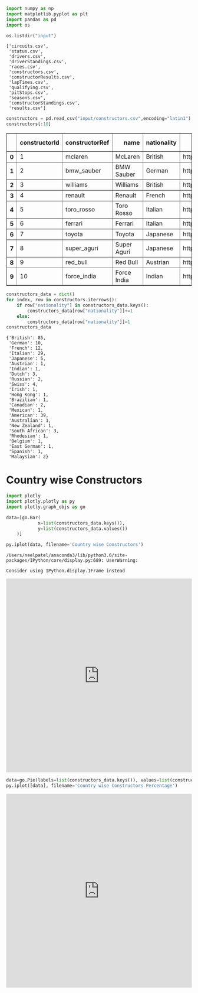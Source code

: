 

```python
import numpy as np
import matplotlib.pyplot as plt
import pandas as pd
import os
```


```python
os.listdir("input")
```




    ['circuits.csv',
     'status.csv',
     'drivers.csv',
     'driverStandings.csv',
     'races.csv',
     'constructors.csv',
     'constructorResults.csv',
     'lapTimes.csv',
     'qualifying.csv',
     'pitStops.csv',
     'seasons.csv',
     'constructorStandings.csv',
     'results.csv']




```python
constructors = pd.read_csv("input/constructors.csv",encoding="latin1")
constructors[:10]
```




<div>
<style scoped>
    .dataframe tbody tr th:only-of-type {
        vertical-align: middle;
    }

    .dataframe tbody tr th {
        vertical-align: top;
    }

    .dataframe thead th {
        text-align: right;
    }
</style>
<table border="1" class="dataframe">
  <thead>
    <tr style="text-align: right;">
      <th></th>
      <th>constructorId</th>
      <th>constructorRef</th>
      <th>name</th>
      <th>nationality</th>
      <th>url</th>
      <th>Unnamed: 5</th>
    </tr>
  </thead>
  <tbody>
    <tr>
      <th>0</th>
      <td>1</td>
      <td>mclaren</td>
      <td>McLaren</td>
      <td>British</td>
      <td>http://en.wikipedia.org/wiki/McLaren</td>
      <td>NaN</td>
    </tr>
    <tr>
      <th>1</th>
      <td>2</td>
      <td>bmw_sauber</td>
      <td>BMW Sauber</td>
      <td>German</td>
      <td>http://en.wikipedia.org/wiki/BMW_Sauber</td>
      <td>NaN</td>
    </tr>
    <tr>
      <th>2</th>
      <td>3</td>
      <td>williams</td>
      <td>Williams</td>
      <td>British</td>
      <td>http://en.wikipedia.org/wiki/Williams_Grand_Pr...</td>
      <td>NaN</td>
    </tr>
    <tr>
      <th>3</th>
      <td>4</td>
      <td>renault</td>
      <td>Renault</td>
      <td>French</td>
      <td>http://en.wikipedia.org/wiki/Renault_F1</td>
      <td>NaN</td>
    </tr>
    <tr>
      <th>4</th>
      <td>5</td>
      <td>toro_rosso</td>
      <td>Toro Rosso</td>
      <td>Italian</td>
      <td>http://en.wikipedia.org/wiki/Scuderia_Toro_Rosso</td>
      <td>NaN</td>
    </tr>
    <tr>
      <th>5</th>
      <td>6</td>
      <td>ferrari</td>
      <td>Ferrari</td>
      <td>Italian</td>
      <td>http://en.wikipedia.org/wiki/Scuderia_Ferrari</td>
      <td>NaN</td>
    </tr>
    <tr>
      <th>6</th>
      <td>7</td>
      <td>toyota</td>
      <td>Toyota</td>
      <td>Japanese</td>
      <td>http://en.wikipedia.org/wiki/Toyota_Racing</td>
      <td>NaN</td>
    </tr>
    <tr>
      <th>7</th>
      <td>8</td>
      <td>super_aguri</td>
      <td>Super Aguri</td>
      <td>Japanese</td>
      <td>http://en.wikipedia.org/wiki/Super_Aguri_F1</td>
      <td>NaN</td>
    </tr>
    <tr>
      <th>8</th>
      <td>9</td>
      <td>red_bull</td>
      <td>Red Bull</td>
      <td>Austrian</td>
      <td>http://en.wikipedia.org/wiki/Red_Bull_Racing</td>
      <td>NaN</td>
    </tr>
    <tr>
      <th>9</th>
      <td>10</td>
      <td>force_india</td>
      <td>Force India</td>
      <td>Indian</td>
      <td>http://en.wikipedia.org/wiki/Force_India</td>
      <td>NaN</td>
    </tr>
  </tbody>
</table>
</div>




```python
constructors_data = dict()
for index, row in constructors.iterrows():
    if row["nationality"] in constructors_data.keys():
        constructors_data[row["nationality"]]+=1
    else:
        constructors_data[row["nationality"]]=1
constructors_data
```




    {'British': 85,
     'German': 10,
     'French': 12,
     'Italian': 29,
     'Japanese': 5,
     'Austrian': 1,
     'Indian': 1,
     'Dutch': 3,
     'Russian': 2,
     'Swiss': 4,
     'Irish': 1,
     'Hong Kong': 1,
     'Brazilian': 1,
     'Canadian': 2,
     'Mexican': 1,
     'American': 39,
     'Australian': 1,
     'New Zealand': 1,
     'South African': 3,
     'Rhodesian': 1,
     'Belgium': 1,
     'East German': 1,
     'Spanish': 1,
     'Malaysian': 2}



# Country wise Constructors


```python
import plotly 
import plotly.plotly as py
import plotly.graph_objs as go

data=[go.Bar(
            x=list(constructors_data.keys()),
            y=list(constructors_data.values())
    )]

py.iplot(data, filename='Country wise Constructors')
```

    /Users/neelpatel/anaconda3/lib/python3.6/site-packages/IPython/core/display.py:689: UserWarning:
    
    Consider using IPython.display.IFrame instead
    





<iframe id="igraph" scrolling="no" style="border:none;" seamless="seamless" src="https://plot.ly/~neelpatel05/2.embed" height="525px" width="100%"></iframe>




```python
data=go.Pie(labels=list(constructors_data.keys()), values=list(constructors_data.values()))
py.iplot([data], filename='Country wise Constructors Percentage')
```




<iframe id="igraph" scrolling="no" style="border:none;" seamless="seamless" src="https://plot.ly/~neelpatel05/4.embed" height="525px" width="100%"></iframe>




```python

```
